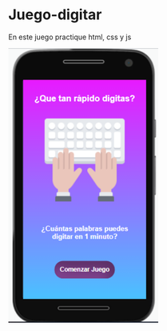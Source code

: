 # Juego-digitar
<p>En este juego practique html, css y js</p>

<img src="/Captura.PNG" width ="300px">